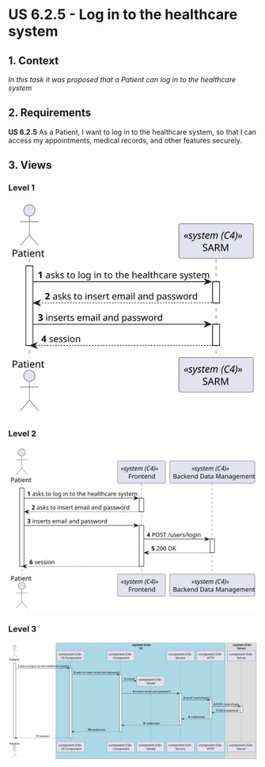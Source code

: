 # US 6.2.5 - Log in to the healthcare system

## 1. Context

*In this task it was proposed that a Patient can log in to the healthcare system*

## 2. Requirements

**US 6.2.5** As a Patient, I want to log in to the healthcare system, so that I can access my appointments, medical records, and other features securely.

## 3. Views

### Level 1

![Process view level 1](views/level1/process-view.svg "A process view level 1")

### Level 2

![Process view level 2](views/level2/process-view.svg "A process view level 2")

### Level 3

![Process view level 3](views/level3/process-view.svg "A process view level 3")

